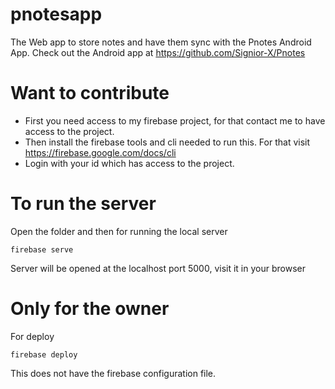 # pnotesapp
The Web app to store notes and have them sync with the Pnotes Android App.
Check out the Android app at https://github.com/Signior-X/Pnotes

# Want to contribute
- First you need access to my firebase project, for that contact me to have access to the project. 
- Then install the firebase tools and cli needed to run this. For that visit https://firebase.google.com/docs/cli
- Login with your id which has access to the project.

# To run the server
Open the folder and then for running the local server
```
firebase serve
```
Server will be opened at the localhost port 5000, visit it in your browser

# Only for the owner
For deploy
```
firebase deploy
```

This does not have the firebase configuration file.
